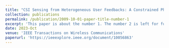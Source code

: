 ```yaml
---
title: "CSI Sensing from Heterogeneous User Feedbacks: A Constrained Phase Retrieval Approach"
collection: publications
permalink: /publication/2009-10-01-paper-title-number-1
excerpt: 'This paper is about the number 1. The number 2 is left for future work.'
date: 2023-Oct
venue: 'IEEE Transactions on Wireless Communications'
paperurl: 'https://ieeexplore.ieee.org/document/10056863'
---
```

